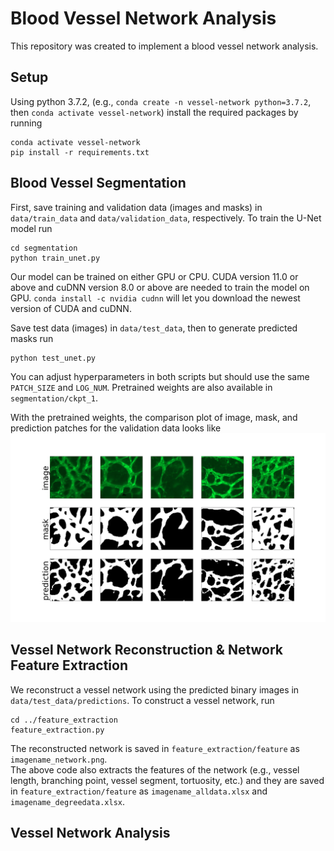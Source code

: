 # Blood Vessel Network Analysis

This repository was created to implement a blood vessel network analysis.

## Setup
Using python 3.7.2, (e.g., `conda create -n vessel-network python=3.7.2`, then `conda activate vessel-network`) install the required packages by running 
```
conda activate vessel-network
pip install -r requirements.txt
```

## Blood Vessel Segmentation
First, save training and validation data (images and masks) in `data/train_data` and `data/validation_data`, respectively.
To train the U-Net model run
```
cd segmentation
python train_unet.py
```
Our model can be trained on either GPU or CPU. CUDA version 11.0 or above and cuDNN version 8.0 or above are needed to train the model on GPU.
`conda install -c nvidia cudnn` will let you download the newest version of CUDA and cuDNN.

Save test data (images) in `data/test_data`, then to generate predicted masks run
```
python test_unet.py
```
You can adjust hyperparameters in both scripts but should use the same `PATCH_SIZE` and `LOG_NUM`. Pretrained weights are also available in `segmentation/ckpt_1`.

With the pretrained weights, the comparison plot of image, mask, and prediction patches for the validation data looks like
<img src="data/validation_data/comparison_plot.png" width="600">

## Vessel Network Reconstruction & Network Feature Extraction
We reconstruct a vessel network using the predicted binary images in `data/test_data/predictions`. To construct a vessel network, run
```
cd ../feature_extraction
feature_extraction.py
```
The reconstructed network is saved in `feature_extraction/feature` as `imagename_network.png`.           
The above code also extracts the features of the network (e.g., vessel length, branching point, vessel segment, tortuosity, etc.) and they are saved in `feature_extraction/feature` as `imagename_alldata.xlsx` and `imagename_degreedata.xlsx`.

## Vessel Network Analysis

